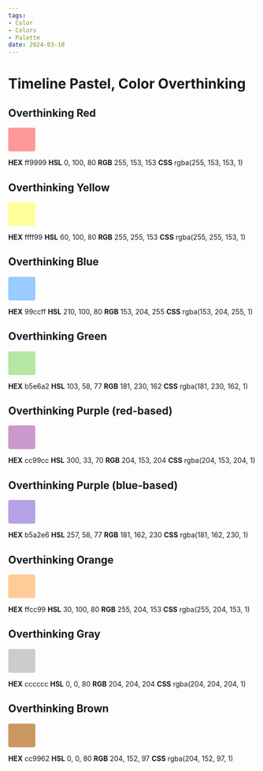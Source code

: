 ```yaml
---
tags:
- Color
- Colors
- Palette
date: 2024-03-18
---
```


# Timeline Pastel, Color Overthinking

## Overthinking Red

<span style="display:inline-block;vertical-align:baseline;text-decoration:none;white-space:nowrap;font-size:24px;line-height:36px;background-color:rgba(255,153,153,1);padding:6px 24px;border-radius:4px">
&nbsp;
</span>



**HEX** ff9999
**HSL** 0, 100, 80
**RGB** 255, 153, 153
**CSS** rgba(255, 153, 153, 1)



## Overthinking Yellow

<span style="display:inline-block;vertical-align:baseline;text-decoration:none;white-space:nowrap;font-size:24px;line-height:36px;background-color:rgba(255,255,153,1);padding:6px 24px;border-radius:4px">
&nbsp;
</span>



**HEX** ffff99
**HSL** 60, 100, 80
**RGB** 255, 255, 153
**CSS** rgba(255, 255, 153, 1)



## Overthinking Blue

<span style="display:inline-block;vertical-align:baseline;text-decoration:none;white-space:nowrap;font-size:24px;line-height:36px;background-color:rgba(153,204,255,1);padding:6px 24px;border-radius:4px">
&nbsp;
</span>



**HEX** 99ccff
**HSL** 210, 100, 80
**RGB** 153, 204, 255
**CSS** rgba(153, 204, 255, 1)



## Overthinking Green

<span style="display:inline-block;vertical-align:baseline;text-decoration:none;white-space:nowrap;font-size:24px;line-height:36px;background-color:rgba(181,230,162,1);padding:6px 24px;border-radius:4px">
&nbsp;
</span>



**HEX** b5e6a2
**HSL** 103, 58, 77
**RGB** 181, 230, 162
**CSS** rgba(181, 230, 162, 1)



## Overthinking Purple (red-based)

<span style="display:inline-block;vertical-align:baseline;text-decoration:none;white-space:nowrap;font-size:24px;line-height:36px;background-color:rgba(204,153,204,1);padding:6px 24px;border-radius:4px">
&nbsp;
</span>



**HEX** cc99cc
**HSL** 300, 33, 70
**RGB** 204, 153, 204
**CSS** rgba(204, 153, 204, 1)



## Overthinking Purple (blue-based)

<span style="display:inline-block;vertical-align:baseline;text-decoration:none;white-space:nowrap;font-size:24px;line-height:36px;background-color:rgba(181,162,230,1);padding:6px 24px;border-radius:4px">
&nbsp;
</span>



**HEX** b5a2e6
**HSL** 257, 58, 77
**RGB** 181, 162, 230
**CSS** rgba(181, 162, 230, 1)



## Overthinking Orange

<span style="display:inline-block;vertical-align:baseline;text-decoration:none;white-space:nowrap;font-size:24px;line-height:36px;background-color:rgba(255,204,153,1);padding:6px 24px;border-radius:4px">
&nbsp;
</span>



**HEX** ffcc99
**HSL** 30, 100, 80
**RGB** 255, 204, 153
**CSS** rgba(255, 204, 153, 1)



## Overthinking Gray

<span style="display:inline-block;vertical-align:baseline;text-decoration:none;white-space:nowrap;font-size:24px;line-height:36px;background-color:rgba(204,204,204,1);padding:6px 24px;border-radius:4px">
&nbsp;
</span>



**HEX** cccccc
**HSL** 0, 0, 80
**RGB** 204, 204, 204
**CSS** rgba(204, 204, 204, 1)



## Overthinking Brown

<span style="display:inline-block;vertical-align:baseline;text-decoration:none;white-space:nowrap;font-size:24px;line-height:36px;background-color:rgba(204,152,97,1);padding:6px 24px;border-radius:4px">
&nbsp;
</span>



**HEX** cc9962
**HSL** 0, 0, 80
**RGB** 204, 152, 97
**CSS** rgba(204, 152, 97, 1)